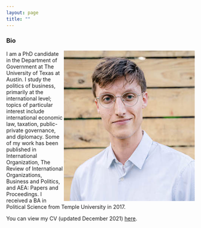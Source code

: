 ```yaml
---
layout: page
title: ""
---
```



### Bio

<img style="float: right;" src="assets/calvin_headshot_randi_cropped_smaller.jpg">
I am a PhD candidate in the Department of Government at The University of Texas at Austin. I study the politics of business, primarily at the international level; topics of particular interest include international economic law, taxation, public-private governance, and diplomacy. Some of my work has been published in International Organization, The Review of International Organizations, Business and Politics, and AEA: Papers and Proceedings. I received a BA in Political Science from Temple University in 2017. 

You can view my CV (updated December 2021) [here](assets/Thrall_CV_Dec6_2021.pdf).
